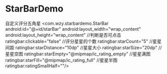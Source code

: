 # StarBarDemo
自定义评分五角星
<com.wzy.starbardemo.StarBar
    android:id="@+id/starBar"
    android:layout_width="wrap_content"
    android:layout_height="wrap_content"
    //判断是否可点击
    ratingbar:clickable="false"
    //评分星星的个数
    ratingbar:starCount="5"
    //星星间距
    ratingbar:starDistance="10dp"
    //星星大小
    ratingbar:starSize="20dp"
    //星星空图
    ratingbar:starEmpty="@mipmap/ic_rating_empty"
    //星星满图
    ratingbar:starFill="@mipmap/ic_rating_full"
    //星星半图
    ratingbar:ratingSmallHalf=""/>
